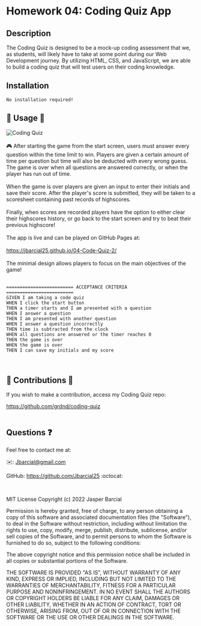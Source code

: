 # Homework 04: Coding Quiz App
##  Description
The Coding Quiz is designed to be a mock-up coding assessment that we, as students, will likely have to take at some point during our Web Development journey. By utilizing HTML, CSS, and JavaScript, we are able to build a coding quiz that will test users on their coding knowledge.

## Installation 
    No installation required!

## 🔗 Usage 🔗
![Coding Quiz](./demo/Untitled_%20Jun%2022%2C%202022%203_44%20PM.gif)
<br>
<br>
🎮 After starting the game from the start screen, users must answer every question within the time limit to win. Players are given a certain amount of time per question but time will also be deducted with every wrong guess. The game is over when all questions are answered correctly, or when the player has run out of time.<br><br> When the game is over players are given an input to enter their initials and save their score. After the player's score is submitted, they will be taken to a scoresheet containing past records of highscores.<br><br>Finally, when scores are recorded players have the option to either clear their highscores history, or go back to the start screen and try to beat their previous highscore!
<br>
<br>
The app is live and can be played on GitHub Pages at: 
<br>
<br>
                https://jbarcial25.github.io/04-Code-Quiz-2/ 
<br>
<br>
The minimal design allows players to focus on the main objectives of the game!
<br>
<br>

    ========================= ACCEPTANCE CRITERIA =========================
    GIVEN I am taking a code quiz
    WHEN I click the start button 
    THEN a timer starts and I am presented with a question 
    WHEN I answer a question 
    THEN I am presented with another question 
    WHEN I answer a question incorrectly 
    THEN time is subtracted from the clock 
    WHEN all questions are answered or the timer reaches 0 
    THEN the game is over     
    WHEN the game is over 
    THEN I can save my initials and my score 
<br>

## 🔱 Contributions 🔱

If you wish to make a contribution, access my Coding Quiz repo: 
<br>

https://github.com/grdnd/coding-quiz
<br><br>
## Questions ❓
Feel free to contact me at:

✉️: Jbarcial@gmail.com

GitHub: https://github.com/Jbarcial25 :octocat:

<br>

MIT License
Copyright (c) 2022 Jasper Barcial

Permission is hereby granted, free of charge, to any person obtaining a copy of this software and associated documentation files (the "Software"), to deal in the Software without restriction, including without limitation the rights to use, copy, modify, merge, publish, distribute, sublicense, and/or sell copies of the Software, and to permit persons to whom the Software is furnished to do so, subject to the following conditions:

The above copyright notice and this permission notice shall be included in all copies or substantial portions of the Software.

THE SOFTWARE IS PROVIDED "AS IS", WITHOUT WARRANTY OF ANY KIND, EXPRESS OR IMPLIED, INCLUDING BUT NOT LIMITED TO THE WARRANTIES OF MERCHANTABILITY, FITNESS FOR A PARTICULAR PURPOSE AND NONINFRINGEMENT. IN NO EVENT SHALL THE AUTHORS OR COPYRIGHT HOLDERS BE LIABLE FOR ANY CLAIM, DAMAGES OR OTHER LIABILITY, WHETHER IN AN ACTION OF CONTRACT, TORT OR OTHERWISE, ARISING FROM, OUT OF OR IN CONNECTION WITH THE SOFTWARE OR THE USE OR OTHER DEALINGS IN THE SOFTWARE.

